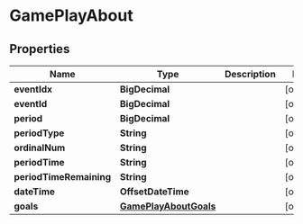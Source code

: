 

# GamePlayAbout


## Properties

| Name | Type | Description | Notes |
|------------ | ------------- | ------------- | -------------|
|**eventIdx** | **BigDecimal** |  |  [optional] |
|**eventId** | **BigDecimal** |  |  [optional] |
|**period** | **BigDecimal** |  |  [optional] |
|**periodType** | **String** |  |  [optional] |
|**ordinalNum** | **String** |  |  [optional] |
|**periodTime** | **String** |  |  [optional] |
|**periodTimeRemaining** | **String** |  |  [optional] |
|**dateTime** | **OffsetDateTime** |  |  [optional] |
|**goals** | [**GamePlayAboutGoals**](GamePlayAboutGoals.md) |  |  [optional] |



